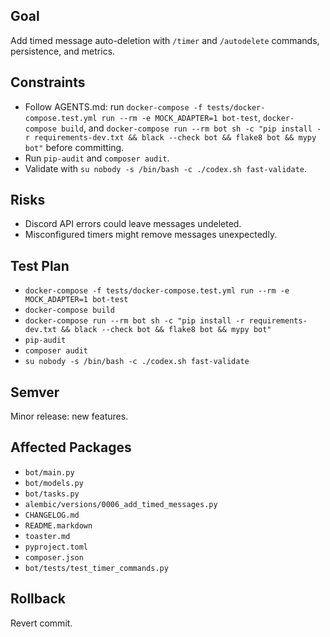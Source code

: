 ## Goal
Add timed message auto-deletion with `/timer` and `/autodelete` commands, persistence, and metrics.

## Constraints
- Follow AGENTS.md: run `docker-compose -f tests/docker-compose.test.yml run --rm -e MOCK_ADAPTER=1 bot-test`, `docker-compose build`, and `docker-compose run --rm bot sh -c "pip install -r requirements-dev.txt && black --check bot && flake8 bot && mypy bot"` before committing.
- Run `pip-audit` and `composer audit`.
- Validate with `su nobody -s /bin/bash -c ./codex.sh fast-validate`.

## Risks
- Discord API errors could leave messages undeleted.
- Misconfigured timers might remove messages unexpectedly.

## Test Plan
- `docker-compose -f tests/docker-compose.test.yml run --rm -e MOCK_ADAPTER=1 bot-test`
- `docker-compose build`
- `docker-compose run --rm bot sh -c "pip install -r requirements-dev.txt && black --check bot && flake8 bot && mypy bot"`
- `pip-audit`
- `composer audit`
- `su nobody -s /bin/bash -c ./codex.sh fast-validate`

## Semver
Minor release: new features.

## Affected Packages
- `bot/main.py`
- `bot/models.py`
- `bot/tasks.py`
- `alembic/versions/0006_add_timed_messages.py`
- `CHANGELOG.md`
- `README.markdown`
- `toaster.md`
- `pyproject.toml`
- `composer.json`
- `bot/tests/test_timer_commands.py`

## Rollback
Revert commit.
